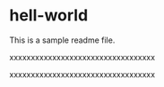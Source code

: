 # hell-world
This is a sample readme file.

xxxxxxxxxxxxxxxxxxxxxxxxxxxxxxxxxx


xxxxxxxxxxxxxxxxxxxxxxxxxxxxxxxxxx

